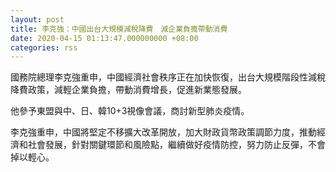 ```yaml
---
layout: post
title: 李克強：中國出台大規模減稅降費　減企業負擔帶動消費
date: 2020-04-15 01:13:47.000000000 +08:00
categories: rss
---
```


國務院總理李克強重申，中國經濟社會秩序正在加快恢復，出台大規模階段性減稅降費政策，減輕企業負擔，帶動消費增長，促進新業態發展。

他參予東盟與中、日、韓10+3視像會議，商討新型肺炎疫情。

李克強重申，中國將堅定不移擴大改革開放，加大財政貨幣政策調節力度，推動經濟和社會發展，針對關鍵環節和風險點，繼續做好疫情防控，努力防止反彈，不會掉以輕心。
